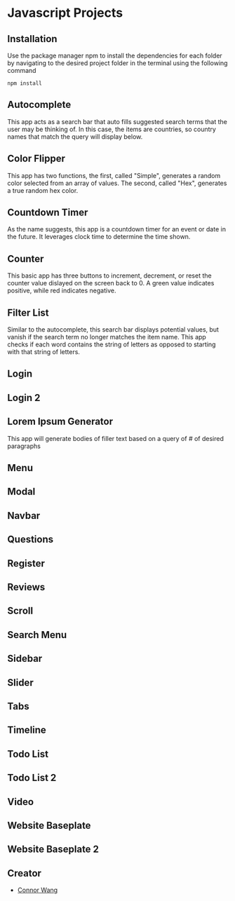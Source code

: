 # Javascript Projects
## Installation
Use the package manager npm to install the dependencies for each folder by navigating to the desired project folder in the terminal using the following command
```
npm install
```
## Autocomplete
This app acts as a search bar that auto fills suggested search terms that the user may be thinking of. In this case, the items are countries, so country names that match the query will display below.
## Color Flipper
This app has two functions, the first, called "Simple", generates a random color selected from an array of values. The second, called "Hex", generates a true random hex color.
## Countdown Timer
As the name suggests, this app is a countdown timer for an event or date in the future. It leverages clock time to determine the time shown.
## Counter
This basic app has three buttons to increment, decrement, or reset the counter value dislayed on the screen back to 0. A green value indicates positive, while red indicates negative.
## Filter List
Similar to the autocomplete, this search bar displays potential values, but vanish if the search term no longer matches the item name. This app checks if each word contains the string of letters as opposed to starting with that string of letters.
## Login
## Login 2
## Lorem Ipsum Generator
This app will generate bodies of filler text based on a query of # of desired paragraphs
## Menu
## Modal
## Navbar
## Questions
## Register
## Reviews
## Scroll
## Search Menu
## Sidebar
## Slider
## Tabs
## Timeline
## Todo List
## Todo List 2
## Video
## Website Baseplate
## Website Baseplate 2
## Creator
* [Connor Wang](https://github.com/shadowrider38)
